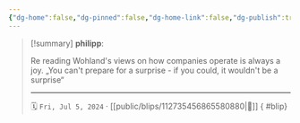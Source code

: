 ```yaml
---
{"dg-home":false,"dg-pinned":false,"dg-home-link":false,"dg-publish":true,"type":"blip","disabled rules":["yaml-title","yaml-title-alias","file-name-heading"],"title":"philipp on mastodon @ 2024-07-05","created-date":"2024-07-05T19:09:16","id":112735456865580880,"updated-date":"2025-05-02T08:50:44","dg-path":"blips/112735456865580880.md","permalink":"/blips/112735456865580880/","dgPassFrontmatter":true}
---
```


> [!summary] **philipp**:
>
> Re reading Wohland's views on how companies operate is always a joy. „You can't prepare for a surprise - if you could, it wouldn't be a surprise“
> - - -
>
> 🗓️ `Fri, Jul 5, 2024` · [[public/blips/112735456865580880\|🔗]]
{ #blip}

